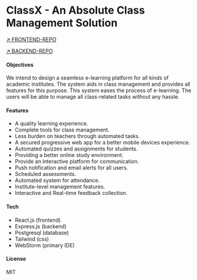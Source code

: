 # ClassX - An Absolute Class Management Solution
[&#8599; FRONTEND-REPO](https://github.com/ibtashamalee/classx-client)

[&#8599; BACKEND-REPO](https://github.com/ibtashamalee/classx-backend)
#### Objectives
We intend to design a seamless e-learning platform for all kinds of academic institutes. The system aids in class management and provides all features for this purpose. This system eases the process of e-learning. The users will be able to manage all class-related tasks without any hassle. 

#### Features
- A quality learning experience.
- Complete tools for class management.
- Less burden on teachers through automated tasks.
- A secured progressive web app for a better mobile devices experience.
- Automated quizzes and assignments for students.
- Providing a better online study environment.
- Provide an interactive platform for communication.
- Push notification and email alerts for all users.
- Scheduled assessments.
- Automated system for attendance.
- Institute-level management features.
- Interactive and Real-time feedback collection.

#### Tech

- React.js (frontend)
- Express.js (backend)
- Postgresql (database)
- Tailwind (css)
- WebStorm (primary IDE)


#### License

MIT

